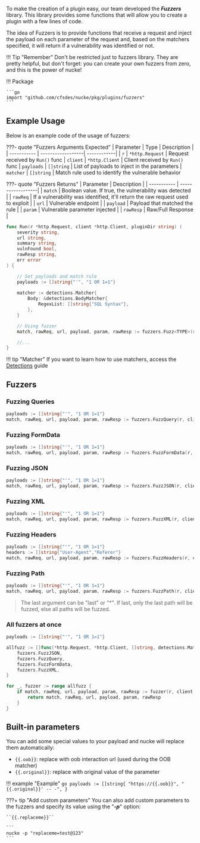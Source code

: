 To make the creation of a plugin easy, our team developed the ***Fuzzers*** library. This library provides some functions that will allow you to create a plugin with a few lines of code.

The idea of Fuzzers is to provide functions that receive a request and inject the payload on each parameter of the request and, based on the matchers specified, it will return if a vulnerability was identified or not.

!!! Tip "Remember"
    Don't be restricted just to fuzzers library. They are pretty helpful, but don't forget: you can create your own fuzzers from zero, and this is the power of nucke!

!!! Package

    ```go
    import "github.com/cfsdes/nucke/pkg/plugins/fuzzers"
    ```

## Example Usage

Below is an example code of the usage of fuzzers:

???- quote "Fuzzers Arguments Expected"
    | Parameter     | Type              | Description |
    | -----------   | ------------------| ------------|
    | `r`           | `*http.Request`    | Request received by `Run()` func
    | `client`      | `*http.Client`     | Client received by `Run()` func
    | `payloads`    | `[]string`          | List of payloads to inject in the parameters
    | `matcher`     | `[]string`          | Match rule used to identify the vulnerable behavior

???- quote "Fuzzers Returns"
    | Parameter     | Description       | 
    | -----------   | ------------------| 
    | `match`       | Boolean value. If true, the vulnerability was detected    | 
    | `rawReq`      | If a vulnerability was identified, it'll return the raw request used to exploit     | 
    | `url`         | Vulnerable endpoint          |
    | `payload`     | Payload that matched the rule          |
    | `param`       | Vulnerable parameter injected          |
    | `rawResp`     | Raw/Full Response        |
    

```go
func Run(r *http.Request, client *http.Client, pluginDir string) (
    severity string, 
    url string, 
    summary string, 
    vulnFound bool,
    rawResp string, 
    err error
) {

    // Set payloads and match rule
    payloads := []string{"'", "1 OR 1=1"}
    
    matcher := detections.Matcher{
        Body: &detections.BodyMatcher{
            RegexList: []string{"SQL Syntax"},
        },
    }

    // Using fuzzer
    match, rawReq, url, payload, param, rawResp := fuzzers.Fuzz<TYPE>(r, client, payloads, matcher)

    //...
}


```


!!! tip "Matcher"
    If you want to learn how to use matchers, access the [Detections](/plugins/detections) guide

## Fuzzers

### Fuzzing Queries

```go
payloads := []string{"'", "1 OR 1=1"}
match, rawReq, url, payload, param, rawResp := fuzzers.FuzzQuery(r, client, payloads, matcher)
```

### Fuzzing FormData

```go
payloads := []string{"'", "1 OR 1=1"}
match, rawReq, url, payload, param, rawResp := fuzzers.FuzzFormData(r, client, payloads, matcher)
```

### Fuzzing JSON

```go
payloads := []string{"'", "1 OR 1=1"}
match, rawReq, url, payload, param, rawResp := fuzzers.FuzzJSON(r, client, payloads, matcher)
```

### Fuzzing XML

```go
payloads := []string{"'", "1 OR 1=1"}
match, rawReq, url, payload, param, rawResp := fuzzers.FuzzXML(r, client, payloads, matcher)
```

### Fuzzing Headers

```go
payloads := []string{"'", "1 OR 1=1"}
headers := []string{"User-Agent","Referer"}
match, rawReq, url, payload, param, rawResp := fuzzers.FuzzHeaders(r, client, payloads, headers, matcher)
```

### Fuzzing Path

```go
payloads := []string{"'", "1 OR 1=1"}
match, rawReq, url, payload, param, rawResp := fuzzers.FuzzPath(r, client, payloads, headers, matcher, "last")
```
> The last argument can be "last" or "*". If last, only the last path will be fuzzed, else all paths will be fuzzed.


### All fuzzers at once

```go
payloads := []string{"'", "1 OR 1=1"}

allfuzz := []func(*http.Request, *http.Client, []string, detections.Matcher) (bool, string, string, string, string, string){
    fuzzers.FuzzJSON,
    fuzzers.FuzzQuery,
    fuzzers.FuzzFormData,
    fuzzers.FuzzXML,
}

for _, fuzzer := range allfuzz {
    if match, rawReq, url, payload, param, rawResp := fuzzer(r, client, payloads, matcher); match {
        return match, rawReq, url, payload, param, rawResp
    }
}
```

## Built-in parameters

You can add some special values to your payload and nucke will replace them automatically:

- `{{.oob}}`: replace with oob interaction url (used during the OOB matcher)
- `{{.original}}`: replace with original value of the parameter

!!! example "Example"
    ```go
    payloads := []string{
        "https://{{.oob}}",
        "{{.original}}' -- -",
    }
    ```

???+ tip "Add custom parameters"
    You can also add custom parameters to the fuzzers and specify its value using the "***-p***" option:

    ``{{.replaceme}}``

    ```
    nucke -p "replaceme=test@123"
    ```